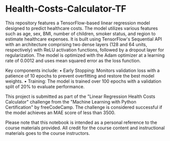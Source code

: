 # Health-Costs-Calculator-TF
This repository features a TensorFlow-based linear regression model designed to predict healthcare costs. The model utilizes various features such as age, sex, BMI, number of children, smoker status, and region to estimate healthcare expenses. It is built using TensorFlow's Sequential API with an architecture comprising two dense layers (128 and 64 units, respectively) with ReLU activation functions, followed by a dropout layer for regularization. The model is optimized with the Adam optimizer at a learning rate of 0.0012 and uses mean squared error as the loss function.

Key components include:
• Early Stopping: Monitors validation loss with a patience of 10 epochs to prevent overfitting and restore the best model weights.
• Training: The model is trained over 100 epochs with a validation split of 20% to evaluate performance.

This project is submitted as part of the "Linear Regression Health Costs Calculator" challenge from the "Machine Learning with Python Certification" by freeCodeCamp. The challenge is considered successful if the model achieves an MAE score of less than 3500.

Please note that this notebook is intended as a personal reference to the course materials provided. All credit for the course content and instructional materials goes to the course instructors.
